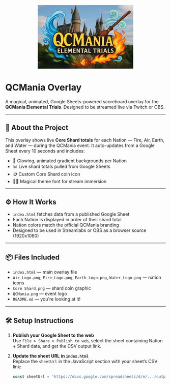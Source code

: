 <p align="center">
  <img src="QCMania.png" alt="QCMania Logo" width="300"/>
</p>

# QCMania Overlay

A magical, animated, Google Sheets-powered scoreboard overlay for the **QCMania Elemental Trials**. Designed to be streamed live via Twitch or OBS.

---

## 🔮 About the Project

This overlay shows live **Core Shard totals** for each Nation — Fire, Air, Earth, and Water — during the QCMania event. It auto-updates from a Google Sheet every 10 seconds and includes:

- 🌈 Glowing, animated gradient backgrounds per Nation
- 📊 Live shard totals pulled from Google Sheets
- 🪙 Custom Core Shard coin icon
- 🧙‍♀️ Magical theme font for stream immersion

---

## ⚙️ How It Works

- `index.html` fetches data from a published Google Sheet
- Each Nation is displayed in order of their shard total
- Nation colors match the official QCMania branding
- Designed to be used in Streamlabs or OBS as a browser source (1920x1080)

---

## 📦 Files Included

- `index.html` — main overlay file
- `Air_Logo.png`, `Fire_Logo.png`, `Earth_Logo.png`, `Water_Logo.png` — nation icons
- `Core Shard.png` — shard coin graphic
- `QCMania.png` — event logo
- `README.md` — you're looking at it!

---

## 🛠 Setup Instructions

1. **Publish your Google Sheet to the web**  
   Use `File > Share > Publish to web`, select the sheet containing Nation + Shard data, and get the CSV output link.

2. **Update the sheet URL in `index.html`**  
   Replace the `sheetUrl` in the JavaScript section with your sheet’s CSV link:
   ```js
   const sheetUrl = 'https://docs.google.com/spreadsheets/d/e/.../output=csv';
